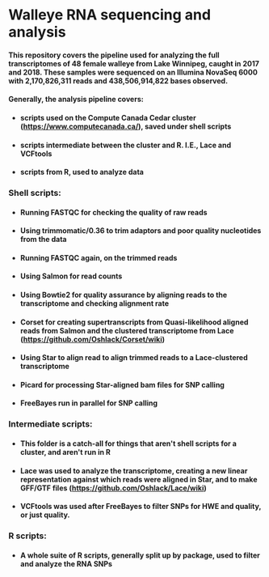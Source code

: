 # Walleye RNA sequencing and analysis
#### This repository covers the pipeline used for analyzing the full transcriptomes of 48 female walleye from Lake Winnipeg, caught in 2017 and 2018. These samples were sequenced on an Illumina NovaSeq 6000 with 2,170,826,311 reads and 438,506,914,822 bases observed. 

#### Generally, the analysis pipeline covers:
* #### scripts used on the Compute Canada Cedar cluster (https://www.computecanada.ca/), saved under shell scripts
* #### scripts intermediate between the cluster and R. I.E., Lace and VCFtools
* #### scripts from R, used to analyze data

### Shell scripts:
* #### Running FASTQC for checking the quality of raw reads
* #### Using trimmomatic/0.36 to trim adaptors and poor quality nucleotides from the data
* #### Running FASTQC again, on the trimmed reads
* #### Using Salmon for read counts 
* #### Using Bowtie2 for quality assurance by aligning reads to the transcriptome and checking alignment rate
* #### Corset for creating supertranscripts from Quasi-likelihood aligned reads from Salmon and the clustered transcriptome from Lace (https://github.com/Oshlack/Corset/wiki)
* #### Using Star to align read to align trimmed reads to a Lace-clustered transcriptome
* #### Picard for processing Star-aligned bam files for SNP calling
* #### FreeBayes run in parallel for SNP calling

### Intermediate scripts:
* #### This folder is a catch-all for things that aren't shell scripts for a cluster, and aren't run in R
* #### Lace was used to analyze the transcriptome, creating a new linear representation against which reads were aligned in Star, and to make GFF/GTF files (https://github.com/Oshlack/Lace/wiki)
* #### VCFtools was used after FreeBayes to filter SNPs for HWE and quality, or just quality.

### R scripts:
* #### A whole suite of R scripts, generally split up by package, used to filter and analyze the RNA SNPs
